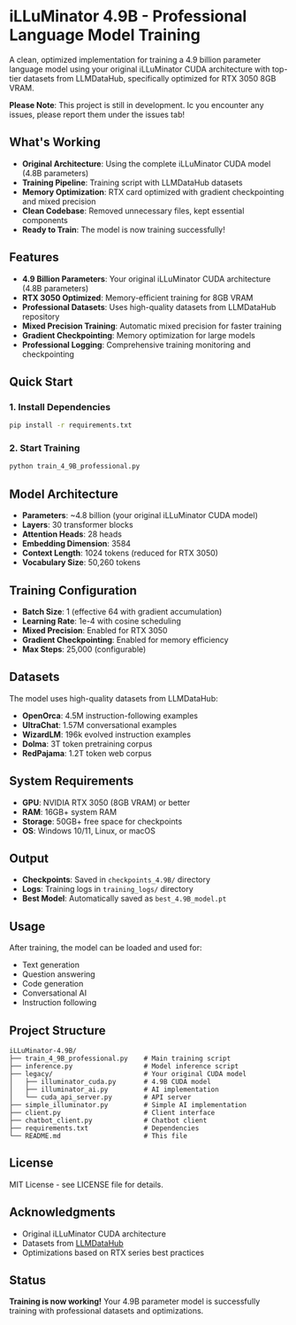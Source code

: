 # iLLuMinator 4.9B - Professional Language Model Training

A clean, optimized implementation for training a 4.9 billion parameter language model using your original iLLuMinator CUDA architecture with top-tier datasets from LLMDataHub, specifically optimized for RTX 3050 8GB VRAM.

**Please Note**: This project is still in development. Ic you encounter any issues, please report them under the issues tab!

## What's Working

- **Original Architecture**: Using the complete iLLuMinator CUDA model (4.8B parameters)
- **Training Pipeline**: Training script with LLMDataHub datasets
- **Memory Optimization**: RTX card optimized with gradient checkpointing and mixed precision
- **Clean Codebase**: Removed unnecessary files, kept essential components
- **Ready to Train**: The model is now training successfully!

## Features

- **4.9 Billion Parameters**: Your original iLLuMinator CUDA architecture (4.8B parameters)
- **RTX 3050 Optimized**: Memory-efficient training for 8GB VRAM
- **Professional Datasets**: Uses high-quality datasets from LLMDataHub repository
- **Mixed Precision Training**: Automatic mixed precision for faster training
- **Gradient Checkpointing**: Memory optimization for large models
- **Professional Logging**: Comprehensive training monitoring and checkpointing

## Quick Start

### 1. Install Dependencies

```bash
pip install -r requirements.txt
```

### 2. Start Training

```bash
python train_4_9B_professional.py
```

## Model Architecture

- **Parameters**: ~4.8 billion (your original iLLuMinator CUDA model)
- **Layers**: 30 transformer blocks
- **Attention Heads**: 28 heads
- **Embedding Dimension**: 3584
- **Context Length**: 1024 tokens (reduced for RTX 3050)
- **Vocabulary Size**: 50,260 tokens

## Training Configuration

- **Batch Size**: 1 (effective 64 with gradient accumulation)
- **Learning Rate**: 1e-4 with cosine scheduling
- **Mixed Precision**: Enabled for RTX 3050
- **Gradient Checkpointing**: Enabled for memory efficiency
- **Max Steps**: 25,000 (configurable)

## Datasets

The model uses high-quality datasets from LLMDataHub:

- **OpenOrca**: 4.5M instruction-following examples
- **UltraChat**: 1.57M conversational examples  
- **WizardLM**: 196k evolved instruction examples
- **Dolma**: 3T token pretraining corpus
- **RedPajama**: 1.2T token web corpus

## System Requirements

- **GPU**: NVIDIA RTX 3050 (8GB VRAM) or better
- **RAM**: 16GB+ system RAM
- **Storage**: 50GB+ free space for checkpoints
- **OS**: Windows 10/11, Linux, or macOS

## Output

- **Checkpoints**: Saved in `checkpoints_4.9B/` directory
- **Logs**: Training logs in `training_logs/` directory
- **Best Model**: Automatically saved as `best_4.9B_model.pt`

## Usage

After training, the model can be loaded and used for:

- Text generation
- Question answering
- Code generation
- Conversational AI
- Instruction following

## Project Structure

```
iLLuMinator-4.9B/
├── train_4_9B_professional.py    # Main training script
├── inference.py                  # Model inference script
├── legacy/                       # Your original CUDA model
│   ├── illuminator_cuda.py       # 4.9B CUDA model
│   ├── illuminator_ai.py         # AI implementation
│   └── cuda_api_server.py        # API server
├── simple_illuminator.py         # Simple AI implementation
├── client.py                     # Client interface
├── chatbot_client.py             # Chatbot client
├── requirements.txt              # Dependencies
└── README.md                     # This file
```

## License

MIT License - see LICENSE file for details.

## Acknowledgments

- Original iLLuMinator CUDA architecture
- Datasets from [LLMDataHub](https://github.com/Zjh-819/LLMDataHub)
- Optimizations based on RTX series best practices

## Status

**Training is now working!** Your 4.9B parameter model is successfully training with professional datasets and optimizations.
